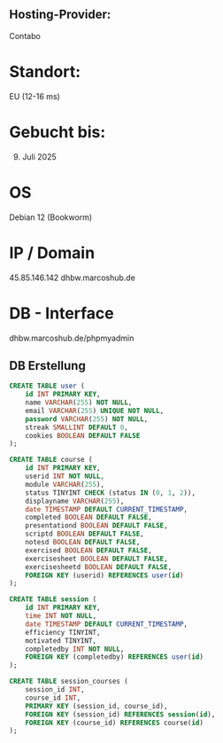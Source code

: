 ## Hosting-Provider:
Contabo

# Standort:
EU (12-16 ms)

# Gebucht bis:
9. Juli 2025

# OS
Debian 12 (Bookworm)

# IP / Domain
45.85.146.142
dhbw.marcoshub.de

# DB - Interface
dhbw.marcoshub.de/phpmyadmin

## DB Erstellung

```sql
CREATE TABLE user (
    id INT PRIMARY KEY,
    name VARCHAR(255) NOT NULL,
    email VARCHAR(255) UNIQUE NOT NULL,
    password VARCHAR(255) NOT NULL,
    streak SMALLINT DEFAULT 0,
    cookies BOOLEAN DEFAULT FALSE
);

CREATE TABLE course (
    id INT PRIMARY KEY,
    userid INT NOT NULL,
    module VARCHAR(255),
    status TINYINT CHECK (status IN (0, 1, 2)),
    displayname VARCHAR(255),
    date TIMESTAMP DEFAULT CURRENT_TIMESTAMP,
    completed BOOLEAN DEFAULT FALSE,
    presentationd BOOLEAN DEFAULT FALSE,
    scriptd BOOLEAN DEFAULT FALSE,
    notesd BOOLEAN DEFAULT FALSE,
    exercised BOOLEAN DEFAULT FALSE,
    exercisesheet BOOLEAN DEFAULT FALSE,
    exercisesheetd BOOLEAN DEFAULT FALSE,
    FOREIGN KEY (userid) REFERENCES user(id)
);

CREATE TABLE session (
    id INT PRIMARY KEY,
    time INT NOT NULL,
    date TIMESTAMP DEFAULT CURRENT_TIMESTAMP,
    efficiency TINYINT,
    motivated TINYINT,
    completedby INT NOT NULL,
    FOREIGN KEY (completedby) REFERENCES user(id)
);

CREATE TABLE session_courses (
    session_id INT,
    course_id INT,
    PRIMARY KEY (session_id, course_id),
    FOREIGN KEY (session_id) REFERENCES session(id),
    FOREIGN KEY (course_id) REFERENCES course(id)
);
```
